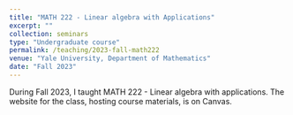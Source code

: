 ```yaml
---
title: "MATH 222 - Linear algebra with Applications"
excerpt: ""
collection: seminars
type: "Undergraduate course"
permalink: /teaching/2023-fall-math222
venue: "Yale University, Department of Mathematics"
date: "Fall 2023"
---
```


During Fall 2023, I taught MATH 222 - Linear algebra with applications. The website for the class, hosting course materials, is on Canvas.
